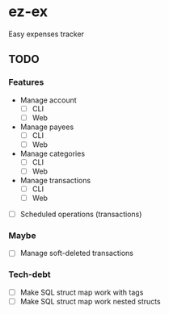 # ez-ex

Easy expenses tracker

## TODO

### Features

- Manage account
  - [ ] CLI
  - [ ] Web
- Manage payees
    - [ ] CLI
    - [ ] Web
- Manage categories
    - [ ] CLI
    - [ ] Web
- Manage transactions
    - [ ] CLI
    - [ ] Web
- [ ] Scheduled operations (transactions)

### Maybe

- [ ] Manage soft-deleted transactions

### Tech-debt

- [ ] Make SQL struct map work with tags
- [ ] Make SQL struct map work nested structs